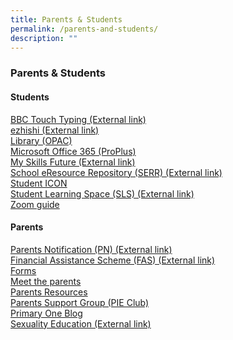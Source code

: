 ```yaml
---
title: Parents & Students
permalink: /parents-and-students/
description: ""
---
```

### **Parents & Students**
#### **Students**
[BBC Touch Typing (External link)](https://www.bbc.co.uk/bitesize/topics/zf2f9j6/articles/z3c6tfr)<br>
[ezhishi (External link)](https://www.ezhishi.net/CKPSebook2022)<br>
[Library (OPAC)](https://staging.d1vexrv91kdnoi.amplifyapp.com/parents-and-students/student/library/)<br>
[Microsoft Office 365 (ProPlus)](https://staging.d1vexrv91kdnoi.amplifyapp.com/parents-and-students/student/microsoft-office/)<br>
[My Skills Future (External link)](https://www.myskillsfuture.gov.sg/content/student/en/primary.html)<br>
[School eResource Repository (SERR) (External link)](https://schoolibrary.moe.edu.sg/eresourcespri/cgi-bin/spydus.exe/MSGTRN/WPAC/HOME)<br>
[Student ICON](https://staging.d1vexrv91kdnoi.amplifyapp.com/parents-and-students/student/student-icon/)<br>
[Student Learning Space (SLS) (External link)](https://vle.learning.moe.edu.sg/login)<br>
[Zoom guide](https://staging.d1vexrv91kdnoi.amplifyapp.com/parents-and-students/student/zoom-for-student/)

#### **Parents**
[Parents Notification (PN) (External link)](https://drive.google.com/drive/folders/1Wr26Swb6J_sVGBmBKT-cjJ614ojCijTO)<br> 
[Financial Assistance Scheme (FAS) (External link)](https://www.moe.gov.sg/financial-matters/financial-assistance)<br>
[Forms](https://staging.d1vexrv91kdnoi.amplifyapp.com/parents-and-students/parents/forms/)<br>
[Meet the parents](https://staging.d1vexrv91kdnoi.amplifyapp.com/parents-and-students/parents/mtp/)<br>
[Parents Resources](https://staging.d1vexrv91kdnoi.amplifyapp.com/parents-and-students/parents/parents-resources/)<br>
[Parents Support Group (PIE Club)](https://staging.d1vexrv91kdnoi.amplifyapp.com/parents-and-students/parents/pie-club/)<br>
[Primary One Blog](https://go.gov.sg/p12023orientation)<br>
[Sexuality Education (External link)](https://www.moe.gov.sg/education-in-sg/our-programmes/sexuality-education)